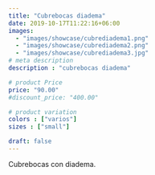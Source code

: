 ```yaml
---
title: "Cubrebocas diadema"
date: 2019-10-17T11:22:16+06:00
images: 
  - "images/showcase/cubrediadema1.png"
  - "images/showcase/cubrediadema2.png"
  - "images/showcase/cubrediadema3.jpg"
# meta description
description : "cubrebocas diadema"

# product Price
price: "90.00"
#discount_price: "400.00"

# product variation
colors : ["varios"]
sizes : ["small"]

draft: false
---
```


Cubrebocas con diadema.